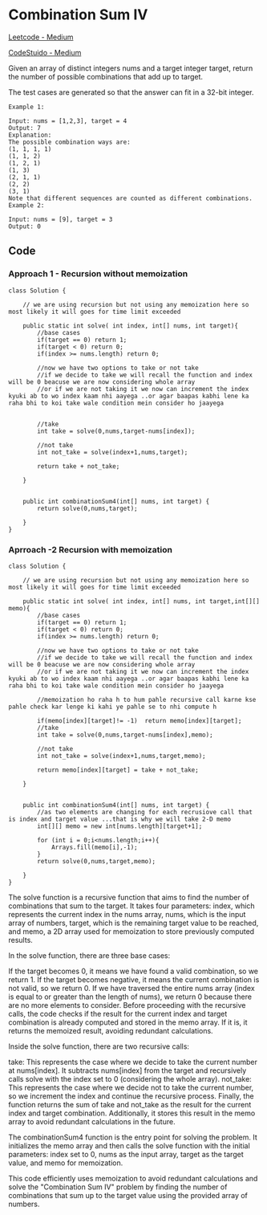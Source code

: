 # Combination Sum IV


[Leetcode - Medium](https://leetcode.com/problems/combination-sum-iv/?envType=daily-question&envId=2023-09-09)

[CodeStuido - Medium](https://www.codingninjas.com/studio/problems/number-of-ways_3755252?leftPanelTab=1)

Given an array of distinct integers nums and a target integer target, return the number of possible combinations that add up to target.

The test cases are generated so that the answer can fit in a 32-bit integer.

    Example 1:

    Input: nums = [1,2,3], target = 4
    Output: 7
    Explanation:
    The possible combination ways are:
    (1, 1, 1, 1)
    (1, 1, 2)
    (1, 2, 1)
    (1, 3)
    (2, 1, 1)
    (2, 2)
    (3, 1)
    Note that different sequences are counted as different combinations.
    Example 2:

    Input: nums = [9], target = 3
    Output: 0


## Code

### Approach 1 - Recursion without memoization

```
class Solution {

    // we are using recursion but not using any memoization here so most likely it will goes for time limit exceeded

    public static int solve( int index, int[] nums, int target){
        //base cases
        if(target == 0) return 1;
        if(target < 0) return 0;
        if(index >= nums.length) return 0;

        //now we have two options to take or not take
        //if we decide to take we will recall the function and index will be 0 beacuse we are now considering whole array
        //or if we are not taking it we now can increment the index kyuki ab to wo index kaam nhi aayega ..or agar baapas kabhi lene ka raha bhi to koi take wale condition mein consider ho jaayega


        //take
        int take = solve(0,nums,target-nums[index]);

        //not take
        int not_take = solve(index+1,nums,target);

        return take + not_take;

    }

    
    public int combinationSum4(int[] nums, int target) {
        return solve(0,nums,target);
        
    }
}
```

### Aprroach -2 Recursion with memoization


```
class Solution {

    // we are using recursion but not using any memoization here so most likely it will goes for time limit exceeded

    public static int solve( int index, int[] nums, int target,int[][] memo){
        //base cases
        if(target == 0) return 1;
        if(target < 0) return 0;
        if(index >= nums.length) return 0;

        //now we have two options to take or not take
        //if we decide to take we will recall the function and index will be 0 beacuse we are now considering whole array
        //or if we are not taking it we now can increment the index kyuki ab to wo index kaam nhi aayega ..or agar baapas kabhi lene ka raha bhi to koi take wale condition mein consider ho jaayega

        //memoization ho raha h to hum pahle recursive call karne kse pahle check kar lenge ki kahi ye pahle se to nhi compute h

        if(memo[index][target]!= -1)  return memo[index][target];
        //take
        int take = solve(0,nums,target-nums[index],memo);

        //not take
        int not_take = solve(index+1,nums,target,memo);

        return memo[index][target] = take + not_take;

    }

    
    public int combinationSum4(int[] nums, int target) {
        //as two elements are changing for each recrusiove call that is index and target value ...that is why we will take 2-D memo
        int[][] memo = new int[nums.length][target+1];

        for (int i = 0;i<nums.length;i++){
            Arrays.fill(memo[i],-1);
        }
        return solve(0,nums,target,memo);
        
    }
}
```

The solve function is a recursive function that aims to find the number of combinations that sum to the target. It takes four parameters: index, which represents the current index in the nums array, nums, which is the input array of numbers, target, which is the remaining target value to be reached, and memo, a 2D array used for memoization to store previously computed results.

In the solve function, there are three base cases:

If the target becomes 0, it means we have found a valid combination, so we return 1.
If the target becomes negative, it means the current combination is not valid, so we return 0.
If we have traversed the entire nums array (index is equal to or greater than the length of nums), we return 0 because there are no more elements to consider.
Before proceeding with the recursive calls, the code checks if the result for the current index and target combination is already computed and stored in the memo array. If it is, it returns the memoized result, avoiding redundant calculations.

Inside the solve function, there are two recursive calls:

take: This represents the case where we decide to take the current number at nums[index]. It subtracts nums[index] from the target and recursively calls solve with the index set to 0 (considering the whole array).
not_take: This represents the case where we decide not to take the current number, so we increment the index and continue the recursive process.
Finally, the function returns the sum of take and not_take as the result for the current index and target combination. Additionally, it stores this result in the memo array to avoid redundant calculations in the future.

The combinationSum4 function is the entry point for solving the problem. It initializes the memo array and then calls the solve function with the initial parameters: index set to 0, nums as the input array, target as the target value, and memo for memoization.

This code efficiently uses memoization to avoid redundant calculations and solve the "Combination Sum IV" problem by finding the number of combinations that sum up to the target value using the provided array of numbers.